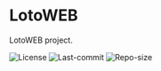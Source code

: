 # LotoWEB

LotoWEB project.


![License][license-img]
![Last-commit][last-commit]
![Repo-size][repo-size]


[license-img]: https://img.shields.io/badge/license-MIT-brightgreen?style=flat-square
[last-commit]: https://img.shields.io/github/last-commit/wdragow/LotoAPI?style=flat-square
[repo-size]: https://img.shields.io/github/repo-size/wdragow/LotoAPI?style=flat-square